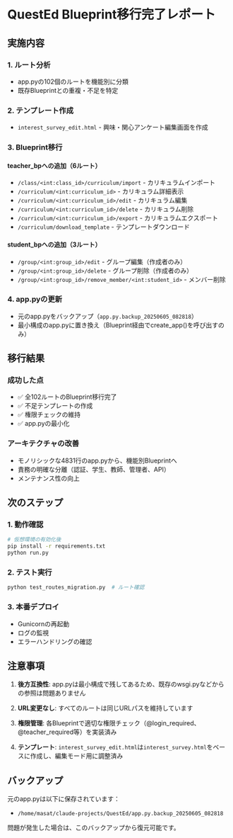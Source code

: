 # QuestEd Blueprint移行完了レポート

## 実施内容

### 1. ルート分析
- app.pyの102個のルートを機能別に分類
- 既存Blueprintとの重複・不足を特定

### 2. テンプレート作成
- `interest_survey_edit.html` - 興味・関心アンケート編集画面を作成

### 3. Blueprint移行

#### teacher_bpへの追加（6ルート）
- `/class/<int:class_id>/curriculum/import` - カリキュラムインポート
- `/curriculum/<int:curriculum_id>` - カリキュラム詳細表示
- `/curriculum/<int:curriculum_id>/edit` - カリキュラム編集
- `/curriculum/<int:curriculum_id>/delete` - カリキュラム削除
- `/curriculum/<int:curriculum_id>/export` - カリキュラムエクスポート
- `/curriculum/download_template` - テンプレートダウンロード

#### student_bpへの追加（3ルート）
- `/group/<int:group_id>/edit` - グループ編集（作成者のみ）
- `/group/<int:group_id>/delete` - グループ削除（作成者のみ）
- `/group/<int:group_id>/remove_member/<int:student_id>` - メンバー削除

### 4. app.pyの更新
- 元のapp.pyをバックアップ（`app.py.backup_20250605_082818`）
- 最小構成のapp.pyに置き換え（Blueprint経由でcreate_app()を呼び出すのみ）

## 移行結果

### 成功した点
- ✅ 全102ルートのBlueprint移行完了
- ✅ 不足テンプレートの作成
- ✅ 権限チェックの維持
- ✅ app.pyの最小化

### アーキテクチャの改善
- モノリシックな4831行のapp.pyから、機能別Blueprintへ
- 責務の明確な分離（認証、学生、教師、管理者、API）
- メンテナンス性の向上

## 次のステップ

### 1. 動作確認
```bash
# 仮想環境の有効化後
pip install -r requirements.txt
python run.py
```

### 2. テスト実行
```bash
python test_routes_migration.py  # ルート確認
```

### 3. 本番デプロイ
- Gunicornの再起動
- ログの監視
- エラーハンドリングの確認

## 注意事項

1. **後方互換性**: app.pyは最小構成で残してあるため、既存のwsgi.pyなどからの参照は問題ありません

2. **URL変更なし**: すべてのルートは同じURLパスを維持しています

3. **権限管理**: 各Blueprintで適切な権限チェック（@login_required、@teacher_required等）を実装済み

4. **テンプレート**: `interest_survey_edit.html`は`interest_survey.html`をベースに作成し、編集モード用に調整済み

## バックアップ

元のapp.pyは以下に保存されています：
- `/home/masat/claude-projects/QuestEd/app.py.backup_20250605_082818`

問題が発生した場合は、このバックアップから復元可能です。